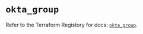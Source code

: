 # `okta_group`

Refer to the Terraform Registory for docs: [`okta_group`](https://registry.terraform.io/providers/okta/okta/4.6.1/docs/resources/group).
